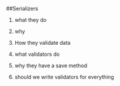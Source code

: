 
##Serializers

1. what they do

1. why
1. How they validate data
1. what validators do
1. why they have a save method

1. should we write validators for everything
